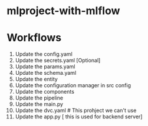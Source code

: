 # mlproject-with-mlflow



# Workflows
1. Update the config.yaml
2. Update the secrets.yaml [Optional]
3. Update the params.yaml
4. Update the schema.yaml
5. Update the entity
6. Update the configuration manager in src config
7. Update the components
8. Update the pipeline
9. Update the main.py
10. Update the dvc.yaml # This prohject we can't use
11. Update the app.py [ this is used for backend server]